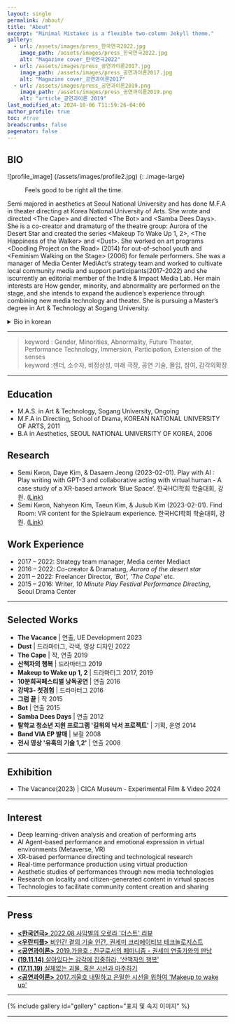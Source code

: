 ```yaml
---
layout: single
permalink: /about/
title: "About"
excerpt: "Minimal Mistakes is a flexible two-column Jekyll theme."
gallery:
  - url: /assets/images/press_한국연극2022.jpg
    image_path: /assets/images/press_한국연극2022.jpg
    alt: "Magazine cover_한국연극2022"
  - url: /assets/images/press_공연과이론2017.jpg
    image_path: /assets/images/press_공연과이론2017.jpg
    alt: "Magazine cover_공연과이론2017"
  - url: /assets/images/press_공연과이론2019.png
    image_path: /assets/images/press_공연과이론2019.png
    alt: "article_공연과이론 2019"
last_modified_at: 2024-10-06 T11:59:26-04:00
author_profile: true
toc: #true
breadscrumbs: false
pagenator: false
---
```



## BIO
  
![profile_image] (/assets/images/profile2.jpg) {: .image-large}


<figure style="width: 300px" class="align-right">
  <img src="{{ site.url }}/assets/images/profile2.jpg" alt="">
  <figcaption>Feels good to be right all the time.</figcaption>
</figure> 

  Semi majored in aesthetics at Seoul National University and has done M.F.A in theater directing at Korea National University of Arts. She wrote and directed \<The Cape\> and directed \<The Bot\> and \<Samba Dees Days\>. She is a co-creator and dramaturg of the theatre group: Aurora of the Desert Star and created the series \<Makeup To Wake Up 1, 2\>, \<The Happiness of the Walker\> and \<Dust\>. She worked on art programs \<Doodling Project on the Road\> (2014) for out-of-school youth and \<Feminism Walking on the Stage\> (2006) for female performers.
  She was a manager of Media Center MediAct‘s strategy team and worked to cultivate local community media and support participants(2017-2022) and she iscurrently an editorial member of the Indie & Impact Media Lab. 
  Her main interests are How gender, minority, and abnormality are performed on the stage, and she intends to expand the audience’s experience through combining new media technology and theater.  She is pursuing a Master’s degree in Art & Technology at Sogang University.


<details>
<summary>Bio in korean</summary>
<div markdown="1">       

권세미는 연극연출가, 드라마터그 및 극작가이다. 서울대학교에서 미학을, 한국예술종합학교 전문사에서 연극연출을 전공하였다. '망토'를 쓰고 연출했고, 그 외에도 , '봇','samba dees days'등을 연출했다. 그녀는 현재 공동창작집단인 ‘사막별의오로라’에서 '메이크업투웨이크업 1,2','산책자의 행복','더스트' 등의 공동창작 및 드라마터그를 맡았다. 또한 탈학교 청소년을 위한 예술 프로그램'길 위의 낙서 프로젝트'(2014), 여성 공연인을 위한 '무대를 활보하는 여성주의'(2006)를 기획했다.    
2017~2022 영상미디어센터에서 전략사업팀장으로 근무하면서 지역 공동체미디어 지원, 마을미디어 생태계 조성 사업을 운영하, 지역 커뮤니티 미디어를 육성하고 참여자를 지원하는 일을 했으며, 현재 인디&임팩트미디어 뉴스레터 편집위원이다.  

그녀의 주요 관심사는 젠더, 소수자, 비정상성이 무대에서 수행되는 방식이며, 뉴미디어 기술과 극장의 결합을 통해 관객의 경험을 강화하고 관객의 범주를 확장하고자 한다. 현재 서강대학교 대학원에서 아트&테크놀로지를 공부하고 있다.

</div>
</details>

---

> keyword : Gender, Minorities, Abnormality, Future Theater, Performance Technology, Immersion, Participation, Extension of the senses   
keyword :젠더, 소수자, 비정상성, 미래 극장, 공연 기술, 몰입, 참여, 감각의확장

---

  

## Education
- M.A.S. in Art & Technology, Sogang University, Ongoing
- M.F.A in Directing, School of Drama, KOREAN NATIONAL UNIVERSITY OF ARTS, 2011
- B.A in Aesthetics, SEOUL NATIONAL UNIVERSITY OF KOREA, 2006

  
## Research
- Semi Kwon, Daye Kim, & Dasaem Jeong (2023-02-01). Play with AI : Play writing with GPT-3 and collaborative acting with virtual human - A case study of a XR-based artwork ‘Blue Space’. 한국HCI학회 학술대회, 강원. [(Link)](https://www.dbpia.co.kr/journal/articleDetail?nodeId=NODE11229896)
- Semi Kwon, Nahyeon Kim, Taeun Kim, & Jusub Kim (2023-02-01). Find Room: VR content for the Spielraum experience. 한국HCI학회 학술대회, 강원. [(Link)](https://www.dbpia.co.kr/journal/articleDetail?nodeId=NODE11229885)


## Work Experience
- 2017 – 2022: Strategy team manager, Media center Mediact
- 2016 – 2022: Co-creator & Dramaturg, *Aurora of the desert star*
- 2011 – 2022: Freelancer Director, *'Bot', 'The Cape'* etc.
- 2015 – 2016: Writer, *10 Minute Play Festival Performance Directing*, Seoul Drama Center
  
  
---
## Selected Works
- **The Vacance** \| 연출, UE Development 2023
- **Dust** \| 드라마터그, 각색, 영상 디자인 2022
- **The Cape** \| 작, 연출 2019
- **산책자의 행복** \| 드라마터그 2019
- **Makeup to Wake up 1, 2** \| 드라마터그 2017, 2019
- **10분희곡페스티벌 낭독공연** \| 연출 2016
- **강박3- 첫경험** \| 드라마터그 2016
- **그럼 끝** \| 작 2015
- **Bot** \| 연출 2015
- **Samba Dees Days** \| 연출 2012
- **탈학교 청소년 지원 프로그램 '길위의 낙서 프로젝트'** \| 기획, 운영 2014
- **Band VIA EP 발매** \| 보컬 2008
- **전시 영상 '유혹의 기술 1,2'** \| 연출 2008
---

## Exhibition
- The Vacance(2023) \| CICA Museum - Experimental Film & Video 2024

---

## Interest
- Deep learning-driven analysis and creation of performing arts
- AI Agent-based performance and emotional expression in virtual environments (Metaverse, VR)
- XR-based performance directing and technological research
- Real-time performance production using virtual production
- Aesthetic studies of performances through new media technologies
- Research on locality and citizen-generated content in virtual spaces
- Technologies to facilitate community content creation and sharing

---
## Press
- [**\<한국연극\>** 2022.08 사막별의 오로라 '더스트' 리뷰](http://ktheater.bravod.co.kr/sub2_1_view.html?year=2022&pid=10901&page=&search_type=&search_txt=)
- [**\<우란피플\>** 비인간 곁의 기술 인간, 권세미 크리에이티브 테크놀로지스트](http://www.wooranfdn.org/notice/inside_view.jsp?idx=210)
- [**\<공연과이론\>** 2019.가을호 : 친구로서의 페미니즘 - 권세미 연출가와의 만남](https://nightgliders.postype.com/post/8576787)
- [**(19.11.14)** 살아있다는 감각에 집중하라, ‘산책자의 행복’](http://m.kyeongin.com/view.php?key=20191113010004178)
- [**(17.11.19)** 실체없는 괴물, 혹은 시선과 마주하기](https://www.sfac.or.kr/site/theater/WZ020400/webzine_view.do?wtIdx=11488)
- [**\<공연과이론\>** 2017.겨울호 내밀하고 은밀한 시선을 위하여 'Makeup to wake up'](https://www.dbpia.co.kr/journal/articleDetail?nodeId=NODE07295490)
  
---

{% include gallery id="gallery"  caption="표지 및 속지 이미지" %}

---

